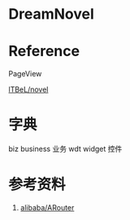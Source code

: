 # DreamNovel

# Reference

PageView

[lTBeL/novel](https://github.com/lTBeL/novel)

# 字典

biz  business 业务
wdt widget 控件

# 参考资料

1. [alibaba/ARouter](https://github.com/alibaba/ARouter)